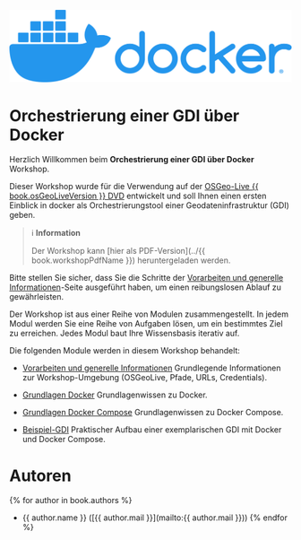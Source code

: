 ![](./assets/docker-logo.png)

# Orchestrierung einer GDI über Docker

Herzlich Willkommen beim **Orchestrierung einer GDI über Docker** Workshop.

Dieser Workshop wurde für die Verwendung auf der [OSGeo-Live {{ book.osGeoLiveVersion }} DVD](https://live.osgeo.org) entwickelt und soll Ihnen einen ersten Einblick in docker als Orchestrierungstool einer Geodateninfrastruktur (GDI) geben.

> ℹ️ **Information**
>
> Der Workshop kann [hier als PDF-Version](../{{ book.workshopPdfName }}) heruntergeladen werden.

Bitte stellen Sie sicher, dass Sie die Schritte der
[Vorarbeiten und generelle Informationen](environment/README.md)-Seite ausgeführt
haben, um einen reibungslosen Ablauf zu gewährleisten.

Der Workshop ist aus einer Reihe von Modulen zusammengestellt. In jedem Modul werden Sie eine Reihe von Aufgaben lösen, um ein bestimmtes Ziel zu erreichen. Jedes Modul baut Ihre Wissensbasis iterativ auf.

Die folgenden Module werden in diesem Workshop behandelt:

* [Vorarbeiten und generelle Informationen](environment/README.md)
Grundlegende Informationen zur Workshop-Umgebung (OSGeoLive, Pfade, URLs, Credentials).

* [Grundlagen Docker](basics/docker/README.md)
Grundlagenwissen zu Docker.

* [Grundlagen Docker Compose](basics/docker-compose/README.md)
Grundlagenwissen zu Docker Compose.

* [Beispiel-GDI](gdi/README.md)
Praktischer Aufbau einer exemplarischen GDI mit Docker und Docker Compose.

# Autoren

{% for author in book.authors %}
  - {{ author.name }} ([{{ author.mail }}](mailto:{{ author.mail }}))
{% endfor %}
